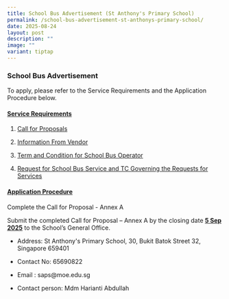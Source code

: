 ```yaml
---
title: School Bus Advertisement (St Anthony's Primary School)
permalink: /school-bus-advertisement-st-anthonys-primary-school/
date: 2025-08-24
layout: post
description: ""
image: ""
variant: tiptap
---
```

<h3><strong>School Bus Advertisement</strong></h3>
<p>To apply,<strong> </strong>please refer to the Service Requirements and
the Application Procedure below.</p>
<p></p>
<h4><u>Service Requirements</u></h4>
<ol data-tight="true" class="tight">
<li>
<p><a href="https://for.edu.sg/schbusfile1" rel="noopener nofollow" target="_blank">Call for Proposals</a>
</p>
</li>
<li>
<p><a href="https://for.edu.sg/informationfromvendor" rel="noopener nofollow" target="_blank">Information From Vendor</a>
</p>
</li>
<li>
<p><a href="https://for.edu.sg/tcforoperator" rel="noopener nofollow" target="_blank">Term and Condition for School Bus Operator</a>
</p>
</li>
<li>
<p><a href="https://for.edu.sg/tcgoverning" rel="noopener nofollow" target="_blank">Request for School Bus Service and TC Governing the Requests for Services</a>
</p>
</li>
</ol>
<h4><u>Application Procedure</u></h4>
<p>Complete the Call for Proposal - Annex A</p>
<p>Submit the completed Call for Proposal – Annex A&nbsp;by the closing date&nbsp;<strong><u>5 Sep 2025</u></strong>&nbsp;to
the School’s General Office.</p>
<ul data-tight="true" class="tight">
<li>
<p>Address: St Anthony's Primary School, 30, Bukit Batok Street 32, Singapore
659401</p>
</li>
<li>
<p>Contact No: 65690822</p>
</li>
<li>
<p>Email : saps@moe.edu.sg</p>
</li>
<li>
<p>Contact person: Mdm Harianti Abdullah</p>
</li>
</ul>
<p></p>
